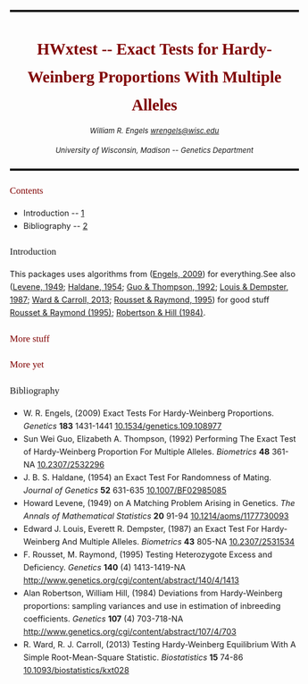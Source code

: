 <!--
%\VignetteEngine{knitr}
%\VignetteIndexEntry{HWxtest}
-->






<STYLE type="text/css">
  h1,h2,h3,h4,h5 { 
    font-family: palatino, georgia, serif;
    color: Maroon;
  }
    h1, h6{
    text-align: center;
  }
  h1{line-height: 50px}
  body{
    font-size: 0.9em;
    line-height: 23px;
  }
  h3{
  font-weight: normal;
  }
  h6{
        font-size: 0.9em;
        font-weight: normal;
        line-height: 5px;      
   }
   hr{
     border-top-style: solid;
     border-top-width: medium;
   }
  code {
    font-size: 80%;
    line-height: 140%;
    border: 1px solid #ccc;
  }
   @media print{
  hr { 
      visibility: inherit;
      page-break-before: auto;
    }
   }
 </STYLE>


* * *
HWxtest -- Exact Tests for Hardy-Weinberg Proportions With Multiple Alleles
========================================================

###### William R. Engels  <wrengels@wisc.edu>  
###### University of Wisconsin, Madison -- Genetics Department
* * *
### Contents
* Introduction -- [1](#intro)
* Bibliography -- [2](#bib)

### <a name="intro">Introduction</a>
This packages uses algorithms from (<a href="http://dx.doi.org/10.1534/genetics.109.108977">Engels, 2009</a>) for everything.See also (<a href="http://dx.doi.org/10.1214/aoms/1177730093">Levene, 1949</a>; <a href="http://dx.doi.org/10.1007/BF02985085">Haldane, 1954</a>; <a href="http://dx.doi.org/10.2307/2532296">Guo & Thompson, 1992</a>; <a href="http://dx.doi.org/10.2307/2531534">Louis & Dempster, 1987</a>; <a href="http://dx.doi.org/10.1093/biostatistics/kxt028">Ward & Carroll, 2013</a>; <a href="http://www.genetics.org/cgi/content/abstract/140/4/1413">Rousset & Raymond, 1995</a>) for good stuff <a href="http://www.genetics.org/cgi/content/abstract/140/4/1413">Rousset & Raymond (1995)</a>; <a href="http://www.genetics.org/cgi/content/abstract/107/4/703">Robertson & Hill (1984)</a>.

### More stuff

### More yet

### <a name="bib">Bibliography</a>

- W. R. Engels,   (2009) Exact Tests For Hardy-Weinberg Proportions.  <em>Genetics</em>  <strong>183</strong>  1431-1441  <a href="http://dx.doi.org/10.1534/genetics.109.108977">10.1534/genetics.109.108977</a>
- Sun Wei Guo, Elizabeth A. Thompson,   (1992) Performing The Exact Test of Hardy-Weinberg Proportion For Multiple Alleles.  <em>Biometrics</em>  <strong>48</strong>  361-NA  <a href="http://dx.doi.org/10.2307/2532296">10.2307/2532296</a>
- J. B. S. Haldane,   (1954) an Exact Test For Randomness of Mating.  <em>Journal of Genetics</em>  <strong>52</strong>  631-635  <a href="http://dx.doi.org/10.1007/BF02985085">10.1007/BF02985085</a>
- Howard Levene,   (1949) on A Matching Problem Arising in Genetics.  <em>The Annals of Mathematical Statistics</em>  <strong>20</strong>  91-94  <a href="http://dx.doi.org/10.1214/aoms/1177730093">10.1214/aoms/1177730093</a>
- Edward J. Louis, Everett R. Dempster,   (1987) an Exact Test For Hardy-Weinberg And Multiple Alleles.  <em>Biometrics</em>  <strong>43</strong>  805-NA  <a href="http://dx.doi.org/10.2307/2531534">10.2307/2531534</a>
- F. Rousset, M. Raymond,   (1995) Testing Heterozygote Excess and Deficiency.  <em>Genetics</em>  <strong>140</strong>  (4)   1413-1419-NA  <a href="http://www.genetics.org/cgi/content/abstract/140/4/1413">http://www.genetics.org/cgi/content/abstract/140/4/1413</a>
- Alan Robertson, William Hill,   (1984) Deviations from Hardy-Weinberg proportions: sampling variances and use in estimation of inbreeding coefficients.  <em>Genetics</em>  <strong>107</strong>  (4)   703-718-NA  <a href="http://www.genetics.org/cgi/content/abstract/107/4/703">http://www.genetics.org/cgi/content/abstract/107/4/703</a>
- R. Ward, R. J. Carroll,   (2013) Testing Hardy-Weinberg Equilibrium With A Simple Root-Mean-Square Statistic.  <em>Biostatistics</em>  <strong>15</strong>  74-86  <a href="http://dx.doi.org/10.1093/biostatistics/kxt028">10.1093/biostatistics/kxt028</a>

